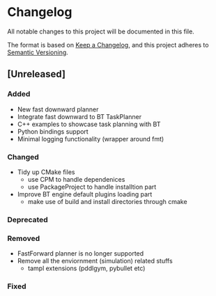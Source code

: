 # Changelog

All notable changes to this project will be documented in this file.

The format is based on [Keep a Changelog](https://keepachangelog.com/en/1.1.0/),
and this project adheres to [Semantic Versioning](https://semver.org/spec/v2.0.0.html).

## [Unreleased]

### Added
- New fast downward planner
- Integrate fast downward to BT TaskPlanner
- C++ examples to showcase task planning with BT
- Python bindings support
- Minimal logging functionality (wrapper around fmt)

### Changed
- Tidy up CMake files
    - use CPM to handle dependenices
    - use PackageProject to handle installtion part
- Improve BT engine default plugins loading part
    - make use of build and install directories through cmake

### Deprecated

### Removed
- FastForward planner is no longer supported
- Remove all the enviornment (simulation) related stuffs
    - tampl extensions (pddlgym, pybullet etc)

### Fixed
